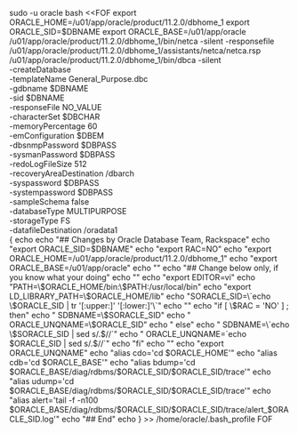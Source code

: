 sudo -u oracle bash <<FOF
export ORACLE_HOME=/u01/app/oracle/product/11.2.0/dbhome_1
export ORACLE_SID=$DBNAME
export ORACLE_BASE=/u01/app/oracle
/u01/app/oracle/product/11.2.0/dbhome_1/bin/netca -silent -responsefile /u01/app/oracle/product/11.2.0/dbhome_1/assistants/netca/netca.rsp
/u01/app/oracle/product/11.2.0/dbhome_1/bin/dbca -silent \
     -createDatabase \
     -templateName General_Purpose.dbc \
     -gdbname $DBNAME \
     -sid $DBNAME \
     -responseFile NO_VALUE \
     -characterSet $DBCHAR \
     -memoryPercentage 60 \
     -emConfiguration $DBEM \
        -dbsnmpPassword $DBPASS \
        -sysmanPassword $DBPASS \
     -redoLogFileSize 512 \
     -recoveryAreaDestination /dbarch \
     -syspassword $DBPASS \
     -systempassword $DBPASS \
     -sampleSchema false \
     -databaseType MULTIPURPOSE \
     -storageType FS \
     -datafileDestination /oradata1    
{
  echo
  echo "##  Changes by Oracle Database Team, Rackspace"
  echo "export ORACLE_SID=$DBNAME"
  echo "export RAC=NO"
  echo "export ORACLE_HOME=/u01/app/oracle/product/11.2.0/dbhome_1"
  echo "export ORACLE_BASE=/u01/app/oracle"
  echo ""
  echo "## Change below only, if you know what your doing"
  echo ""
  echo "export EDITOR=vi"
  echo "PATH=\$ORACLE_HOME/bin:\$PATH:/usr/local/bin"
  echo "export LD_LIBRARY_PATH=\$ORACLE_HOME/lib"
  echo "SORACLE_SID=\`echo \$ORACLE_SID | tr '[:upper:]' '[:lower:]'\`"
  echo ""
  echo "if [ \$RAC = 'NO' ] ; then"
  echo "     SDBNAME=\$SORACLE_SID"
  echo "     ORACLE_UNQNAME=\$ORACLE_SID"
  echo "  else"
  echo "     SDBNAME=\`echo \$SORACLE_SID | sed s/.$//\`"
  echo "     ORACLE_UNQNAME=\`echo \$ORACLE_SID | sed s/.$//\`"
  echo "fi"
  echo ""
  echo "export ORACLE_UNQNAME"
  echo "alias cdo='cd \$ORACLE_HOME'"
  echo "alias cdb='cd \$ORACLE_BASE'"
  echo "alias bdump='cd \$ORACLE_BASE/diag/rdbms/\$ORACLE_SID/\$ORACLE_SID/trace'"
  echo "alias udump='cd \$ORACLE_BASE/diag/rdbms/\$ORACLE_SID/\$ORACLE_SID/trace'"
  echo "alias alert='tail -f -n100 \$ORACLE_BASE/diag/rdbms/\$ORACLE_SID/\$ORACLE_SID/trace/alert_\$ORACLE_SID.log'"
  echo "## End"
  echo
} >> /home/oracle/.bash_profile
FOF
